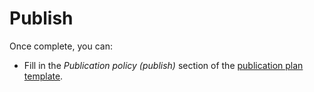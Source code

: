 # Publish

Once complete, you can:

* Fill in the *Publication policy (publish)* section of the [publication plan template](map).
